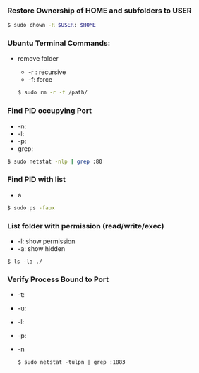 ### Restore Ownership of HOME and subfolders to USER

```bash
$ sudo chown -R $USER: $HOME
```

### Ubuntu Terminal Commands:

* remove folder

  * -r : recursive
  * -f: force

  ```bash
  $ sudo rm -r -f /path/
  ```

### Find PID occupying Port

* -n:
* -l:
* -p:
* grep:

```bash
$ sudo netstat -nlp | grep :80
```

### Find PID with list

* a

```bash
$ sudo ps -faux
```

### List folder with permission (read/write/exec)

* -l: show permission
* -a: show hidden

```
$ ls -la ./
```

### Verify Process Bound to Port

* -t:

* -u:

* -l:

* -p:

* -n

  ```
  $ sudo netstat -tulpn | grep :1883
  ```

  

